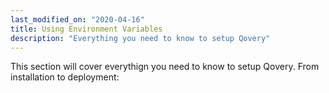 ```yaml
---
last_modified_on: "2020-04-16"
title: Using Environment Variables
description: "Everything you need to know to setup Qovery"
---
```


This section will cover everythign you need to know to setup Qovery. From
installation to deployment:



